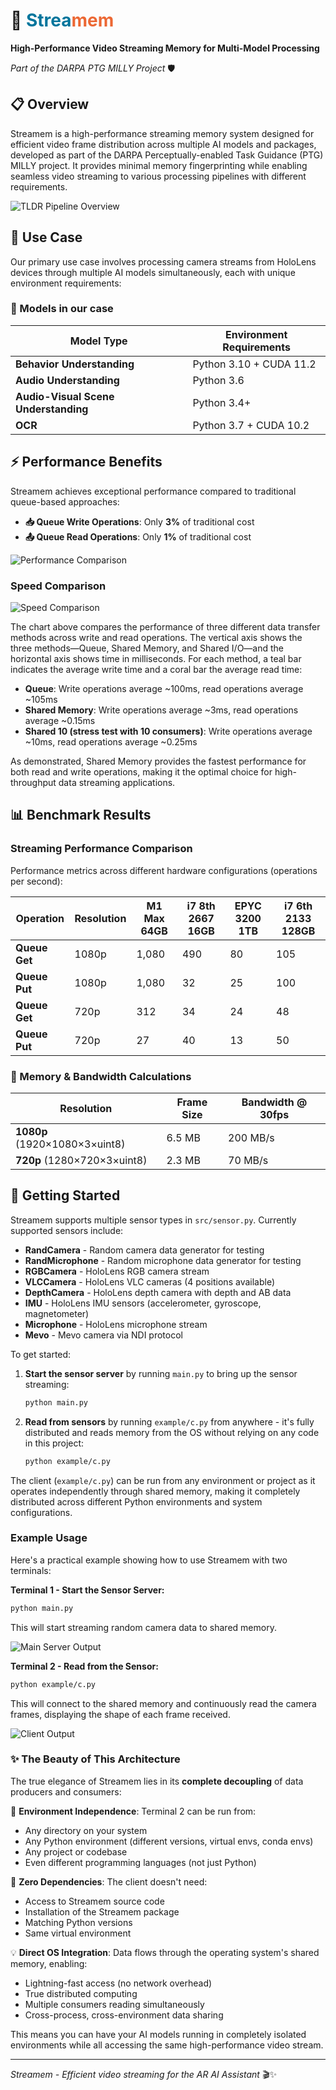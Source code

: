 # 🎥 <span style="color:rgb(1, 117, 156);">Strea</span><span style="color:rgb(236, 104, 52);">mem</span>

**High-Performance Video Streaming Memory for Multi-Model Processing**

*Part of the DARPA PTG MILLY Project* 🛡️



## 📋 Overview

Streamem is a high-performance streaming memory system designed for efficient video frame distribution across multiple AI models and packages, developed as part of the DARPA Perceptually-enabled Task Guidance (PTG) MILLY project. It provides minimal memory fingerprinting while enabling seamless video streaming to various processing pipelines with different requirements.

![TLDR Pipeline Overview](assets/tldr.png)


## 🎯 Use Case

Our primary use case involves processing camera streams from HoloLens devices through multiple AI models simultaneously, each with unique environment requirements:

### 🤖 Models in our case

| Model Type | Environment Requirements |
|------------|-------------------------|
| **Behavior Understanding** | Python 3.10 + CUDA 11.2 |
| **Audio Understanding** | Python 3.6 |
| **Audio-Visual Scene Understanding** | Python 3.4+ |
| **OCR** | Python 3.7 + CUDA 10.2 |

## ⚡ Performance Benefits

Streamem achieves exceptional performance compared to traditional queue-based approaches:

- **📥 Queue Write Operations**: Only **3%** of traditional cost
- **📤 Queue Read Operations**: Only **1%** of traditional cost

![Performance Comparison](assets/compare.png)

### Speed Comparison

![Speed Comparison](assets/speed.png)

The chart above compares the performance of three different data transfer methods across write and read operations. The vertical axis shows the three methods—Queue, Shared Memory, and Shared I/O—and the horizontal axis shows time in milliseconds. For each method, a teal bar indicates the average write time and a coral bar the average read time:

- **Queue**: Write operations average ~100ms, read operations average ~105ms
- **Shared Memory**: Write operations average ~3ms, read operations average ~0.15ms  
- **Shared 10 (stress test with 10 consumers)**: Write operations average ~10ms, read operations average ~0.25ms

As demonstrated, Shared Memory provides the fastest performance for both read and write operations, making it the optimal choice for high-throughput data streaming applications.

## 📊 Benchmark Results

### Streaming Performance Comparison

Performance metrics across different hardware configurations (operations per second):

| Operation | Resolution | M1 Max 64GB | i7 8th 2667 16GB | EPYC 3200 1TB | i7 6th 2133 128GB |
|-----------|------------|-------------|------------------|---------------|-------------------|
| **Queue Get** | 1080p | 1,080 | 490 | 80 | 105 |
| **Queue Put** | 1080p | 1,080 | 32 | 25 | 100 |
| **Queue Get** | 720p | 312 | 34 | 24 | 48 |
| **Queue Put** | 720p | 27 | 40 | 13 | 50 |

### 📐 Memory & Bandwidth Calculations

| Resolution | Frame Size | Bandwidth @ 30fps |
|------------|------------|-------------------|
| **1080p** (1920×1080×3×uint8) | 6.5 MB | 200 MB/s |
| **720p** (1280×720×3×uint8) | 2.3 MB | 70 MB/s |

## 🚀 Getting Started

Streamem supports multiple sensor types in `src/sensor.py`. Currently supported sensors include:

- **RandCamera** - Random camera data generator for testing
- **RandMicrophone** - Random microphone data generator for testing
- **RGBCamera** - HoloLens RGB camera stream
- **VLCCamera** - HoloLens VLC cameras (4 positions available)
- **DepthCamera** - HoloLens depth camera with depth and AB data
- **IMU** - HoloLens IMU sensors (accelerometer, gyroscope, magnetometer)
- **Microphone** - HoloLens microphone stream
- **Mevo** - Mevo camera via NDI protocol

To get started:

1. **Start the sensor server** by running `main.py` to bring up the sensor streaming:
   ```bash
   python main.py
   ```

2. **Read from sensors** by running `example/c.py` from anywhere - it's fully distributed and reads memory from the OS without relying on any code in this project:
   ```bash
   python example/c.py
   ```

The client (`example/c.py`) can be run from any environment or project as it operates independently through shared memory, making it completely distributed across different Python environments and system configurations.

### Example Usage

Here's a practical example showing how to use Streamem with two terminals:

**Terminal 1 - Start the Sensor Server:**
```bash
python main.py
```
This will start streaming random camera data to shared memory.

![Main Server Output](assets/main.png)

**Terminal 2 - Read from the Sensor:**
```bash
python example/c.py
```
This will connect to the shared memory and continuously read the camera frames, displaying the shape of each frame received.

![Client Output](assets/c.png)

### ✨ The Beauty of This Architecture

The true elegance of Streamem lies in its **complete decoupling** of data producers and consumers:

🌟 **Environment Independence**: Terminal 2 can be run from:
- Any directory on your system
- Any Python environment (different versions, virtual envs, conda envs)
- Any project or codebase
- Even different programming languages (not just Python)

🚀 **Zero Dependencies**: The client doesn't need:
- Access to Streamem source code
- Installation of the Streamem package
- Matching Python versions
- Same virtual environment

💡 **Direct OS Integration**: Data flows through the operating system's shared memory, enabling:
- Lightning-fast access (no network overhead)
- True distributed computing
- Multiple consumers reading simultaneously
- Cross-process, cross-environment data sharing

This means you can have your AI models running in completely isolated environments while all accessing the same high-performance video stream.


---

*Streamem - Efficient video streaming for the AR AI Assistant* 🎬✨



